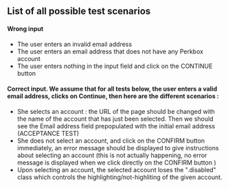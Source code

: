 ## List of all possible test scenarios 

#### Wrong input 
- The user enters an invalid email address 
- The user enters an email address that does not have any Perkbox account
- The user enters nothing in the input field and click on the CONTINUE button

#### Correct input. We assume that for all tests below, the user enters a valid email address, clicks on Continue, then here are the different scenarios : 

- She selects an account : the URL of the page should be changed with the name of the account that has just been selected. Then we should see the Email address field prepopulated with the initial email address (ACCEPTANCE TEST)
- She does not select an account, and click on the CONFIRM button immediately, an error message should be displayed to give instructions about selecting an account (this is not actually happening, no error message is displayed when we click directly on the CONFIRM button  )
- Upon selecting an account, the selected account loses the ".disabled" class which controls the highlighting/not-highliting of the given account. 




